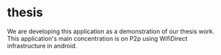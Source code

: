 # thesis
We are developing this application as a demonstration of our thesis work. This application's main concentration is on P2p using WifiDirect infrastructure in android. 
